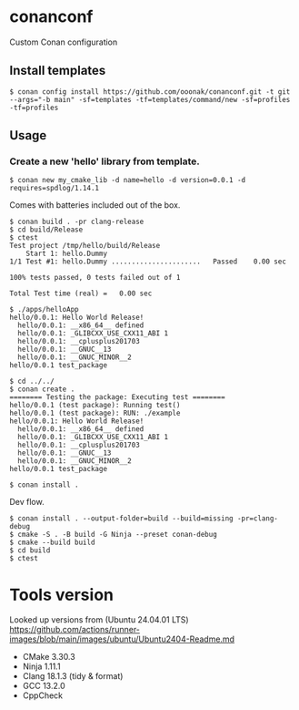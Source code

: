 # conanconf
Custom Conan configuration

## Install templates
```
$ conan config install https://github.com/ooonak/conanconf.git -t git --args="-b main" -sf=templates -tf=templates/command/new -sf=profiles -tf=profiles
```

## Usage
### Create a new 'hello' library from template.
```
$ conan new my_cmake_lib -d name=hello -d version=0.0.1 -d requires=spdlog/1.14.1
```

Comes with batteries included out of the box.

```
$ conan build . -pr clang-release
$ cd build/Release
$ ctest
Test project /tmp/hello/build/Release
    Start 1: hello.Dummy
1/1 Test #1: hello.Dummy ......................   Passed    0.00 sec

100% tests passed, 0 tests failed out of 1

Total Test time (real) =   0.00 sec

$ ./apps/helloApp 
hello/0.0.1: Hello World Release!
  hello/0.0.1: __x86_64__ defined
  hello/0.0.1: _GLIBCXX_USE_CXX11_ABI 1
  hello/0.0.1: __cplusplus201703
  hello/0.0.1: __GNUC__13
  hello/0.0.1: __GNUC_MINOR__2
hello/0.0.1 test_package

$ cd ../../
$ conan create .
======== Testing the package: Executing test ========
hello/0.0.1 (test package): Running test()
hello/0.0.1 (test package): RUN: ./example
hello/0.0.1: Hello World Release!
  hello/0.0.1: __x86_64__ defined
  hello/0.0.1: _GLIBCXX_USE_CXX11_ABI 1
  hello/0.0.1: __cplusplus201703
  hello/0.0.1: __GNUC__13
  hello/0.0.1: __GNUC_MINOR__2
hello/0.0.1 test_package

$ conan install .
```

Dev flow.
```
$ conan install . --output-folder=build --build=missing -pr=clang-debug
$ cmake -S . -B build -G Ninja --preset conan-debug
$ cmake --build build
$ cd build
$ ctest
```

# Tools version
Looked up versions from (Ubuntu 24.04.01 LTS) https://github.com/actions/runner-images/blob/main/images/ubuntu/Ubuntu2404-Readme.md

 - CMake 3.30.3
 - Ninja 1.11.1
 - Clang 18.1.3 (tidy & format)
 - GCC 13.2.0
 - CppCheck